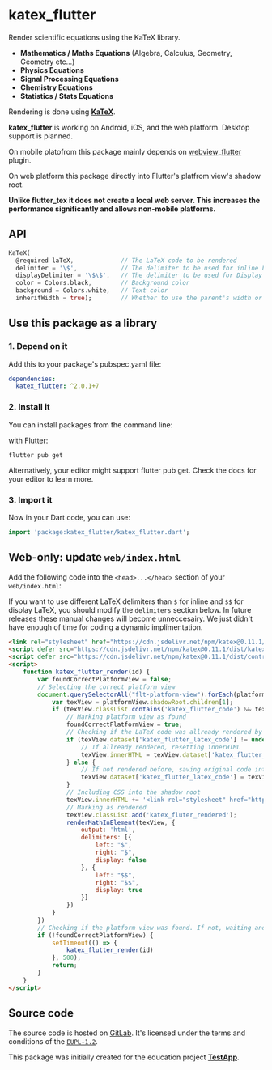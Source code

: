 # katex_flutter

Render scientific equations using the KaTeX library.

- **Mathematics / Maths Equations** (Algebra, Calculus, Geometry, Geometry etc...)
- **Physics Equations**
- **Signal Processing Equations**
- **Chemistry Equations**
- **Statistics / Stats Equations**

Rendering is done using **[KaTeX](https://github.com/KaTeX/KaTeX)**.

**katex_flutter** is working on Android, iOS, and the web platform. Desktop support is planned.

On mobile platofrom this package mainly depends on [webview_flutter](https://pub.dartlang.org/packages/webview_flutter) plugin.

On web platform this package directly into Flutter's platfrom view's shadow root.

**Unlike flutter_tex it does not create a local web server. This increases the performance significantly and allows non-mobile platforms.**

## API

```dart
KaTeX(
  @required laTeX,             // The LaTeX code to be rendered
  delimiter = '\$',            // The delimiter to be used for inline LaTeX
  displayDelimiter = '\$\$',   // The delimiter to be used for Display (centered, "important") LaTeX
  color = Colors.black,        // Background color
  background = Colors.white,   // Text color
  inheritWidth = true);        // Whether to use the parent's width or only the minimum required by the equation
```

## Use this package as a library

### 1. Depend on it

Add this to your package's pubspec.yaml file:

```yaml
dependencies:
  katex_flutter: ^2.0.1+7
```

### 2. Install it

You can install packages from the command line:

with Flutter:

```shell
flutter pub get
```
Alternatively, your editor might support flutter pub get. Check the docs for your editor to learn more.

### 3. Import it

Now in your Dart code, you can use:

```dart
import 'package:katex_flutter/katex_flutter.dart';
```

## Web-only: update `web/index.html`

Add the following code into the `<head>...</head>` section of your `web/index.html`:

If you want to use different LaTeX delimiters than `$` for inline and `$$` for display LaTeX, you should modify the `delimiters` section below. In future releases these manual changes will become unneccesairy. We just didn't have enough of time for coding a dynamic implimentation.

```html
<link rel="stylesheet" href="https://cdn.jsdelivr.net/npm/katex@0.11.1/dist/katex.min.css" integrity="sha384-zB1R0rpPzHqg7Kpt0Aljp8JPLqbXI3bhnPWROx27a9N0Ll6ZP/+DiW/UqRcLbRjq" crossorigin="anonymous">
<script defer src="https://cdn.jsdelivr.net/npm/katex@0.11.1/dist/katex.min.js" integrity="sha384-y23I5Q6l+B6vatafAwxRu/0oK/79VlbSz7Q9aiSZUvyWYIYsd+qj+o24G5ZU2zJz" crossorigin="anonymous"></script>
<script defer src="https://cdn.jsdelivr.net/npm/katex@0.11.1/dist/contrib/auto-render.min.js" integrity="sha384-kWPLUVMOks5AQFrykwIup5lo0m3iMkkHrD0uJ4H5cjeGihAutqP0yW0J6dpFiVkI" crossorigin="anonymous"></script>
<script>
    function katex_flutter_render(id) {
        var foundCorrectPlatformView = false;
        // Selecting the correct platform view
        document.querySelectorAll("flt-platform-view").forEach(platformView => {
            var texView = platformView.shadowRoot.children[1];
            if (texView.classList.contains('katex_flutter_code') && texView.id == 'katex_flutter_' + id) {
                // Marking platform view as found
                foundCorrectPlatformView = true;
                // Checking if the LaTeX code was allready rendered by accessing the element's corresponding dataset
                if (texView.dataset['katex_flutter_latex_code'] != undefined) {
                    // If allready rendered, resetting innerHTML
                    texView.innerHTML = texView.dataset['katex_flutter_latex_code'];
                } else {
                    // If not rendered before, saving original code into the element's corresponsing dataset
                    texView.dataset['katex_flutter_latex_code'] = texView.innerHTML;
                }
                // Including CSS into the shadow root
                texView.innerHTML += '<link rel="stylesheet" href="https://cdn.jsdelivr.net/npm/katex@0.11.1/dist/katex.min.css" integrity="sha384-zB1R0rpPzHqg7Kpt0Aljp8JPLqbXI3bhnPWROx27a9N0Ll6ZP/+DiW/UqRcLbRjq" crossorigin="anonymous">';
                // Marking as rendered
                texView.classList.add('katex_fluter_rendered');
                renderMathInElement(texView, {
                    output: 'html',
                    delimiters: [{
                        left: "$",
                        right: "$",
                        display: false
                    }, {
                        left: "$$",
                        right: "$$",
                        display: true
                    }]
                })
            }
        })
        // Checking if the platform view was found. If not, waiting and trying again...
        if (!foundCorrectPlatformView) {
            setTimeout(() => {
                katex_flutter_render(id)
            }, 500);
            return;
        }
    }
</script>
```

## Source code

The source code is hosted on [GitLab](https://gitlab.com/testapp-system/katex_flutter). It's licensed under the terms and conditions of the [`EUPL-1.2`](LICENSE).

This package was initially created for the education project **[TestApp](https://gitlab.com/testapp-system/testapp-flutter)**.